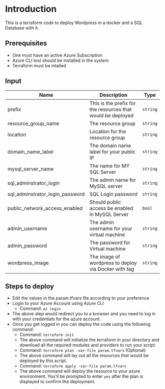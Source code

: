 # Introduction

This is a terraform code to deploy Wordpress in a docker and a SQL Database with it.

## Prerequisites

- One must have an active Azure Subscription
- Azure CLI tool should be installed in the system
- Terraform must be intalled

## Input

| Name                            | Description                                                 | Type     |
| ------------------------------- | ----------------------------------------------------------- | -------- |
| prefix                          | This is the prefix for the resources that would be deployed | `string` |
| resource_group_name             | The resource group                                          | `string` |
| location                        | Location for the resource group                             | `string` |
| domain_name_label               | The domain name label for your public IP                    | `string` |
| mysql_server_name               | The name for MY SQL Server                                  | `string` |
| sql_adminstrator_login          | The admin name for MySQL server                             | `string` |
| sql_adminstrator_login_password | SQL Login password                                          | `string` |
| public_network_access_enabled   | Should public access be enabled in MySQL Server             | `bool`   |
| admin_username                  | The admin username for your virtual machine                 | `string` |
| admin_password                  | The password for Virtual machine                            | `string` |
| wordpress_image                 | The image of wordpress to deploy via Docker with tag        | `string` |

## Steps to deploy

- Edit the values in the param.tfvars file according to your preference
- Login to your Azure Account using Azure CLI
  - Command: `az login`
- The above step would redirect you to a browser and you need to log in with your credentials for the azure account.
- Once you get logged in you can deploy the code using the following command:
  - Command: `terraform init`
  - The above command will initialize the terraform in your directory and download all the required modules and providers to run your script.
  - Command: `terraform plan -var-file param.tfvars` (Optional)
  - The above command will lay out all the resources that would be deployed by this script.
  - Command: `terraform apply -var-file param.tfvars`
  - The above command will deploy the resource to your azure environment. You'll be prompted to enter `yes` after the plan is displayed to confirm the deployment.

